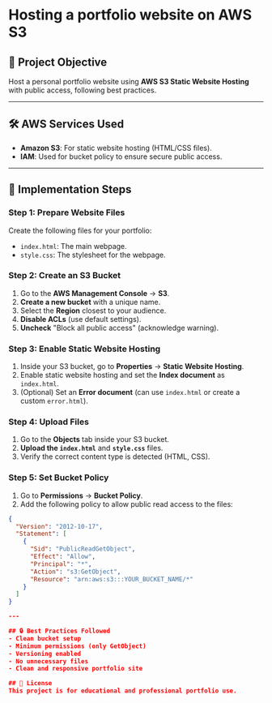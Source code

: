 # Hosting a portfolio website on AWS S3

## 📌 Project Objective
Host a personal portfolio website using **AWS S3 Static Website Hosting** with public access, following best practices.

---

## 🛠️ AWS Services Used
- **Amazon S3**: For static website hosting (HTML/CSS files).
- **IAM**: Used for bucket policy to ensure secure public access.

---

## 🚀 Implementation Steps

### Step 1: Prepare Website Files

Create the following files for your portfolio:

- `index.html`: The main webpage.
- `style.css`: The stylesheet for the webpage.

### Step 2: Create an S3 Bucket

1. Go to the **AWS Management Console** → **S3**.
2. **Create a new bucket** with a unique name.
3. Select the **Region** closest to your audience.
4. **Disable ACLs** (use default settings).
5. **Uncheck** "Block all public access" (acknowledge warning).

### Step 3: Enable Static Website Hosting

1. Inside your S3 bucket, go to **Properties** → **Static Website Hosting**.
2. Enable static website hosting and set the **Index document** as `index.html`.
3. (Optional) Set an **Error document** (can use `index.html` or create a custom `error.html`).

### Step 4: Upload Files

1. Go to the **Objects** tab inside your S3 bucket.
2. **Upload the `index.html`** and **`style.css`** files.
3. Verify the correct content type is detected (HTML, CSS).

### Step 5: Set Bucket Policy

1. Go to **Permissions** → **Bucket Policy**.
2. Add the following policy to allow public read access to the files:

```json
{
  "Version": "2012-10-17",
  "Statement": [
    {
      "Sid": "PublicReadGetObject",
      "Effect": "Allow",
      "Principal": "*",
      "Action": "s3:GetObject",
      "Resource": "arn:aws:s3:::YOUR_BUCKET_NAME/*"
    }
  ]
}

---

## 🔒 Best Practices Followed
- Clean bucket setup
- Minimum permissions (only GetObject)
- Versioning enabled
- No unnecessary files
- Clean and responsive portfolio site

## 📄 License
This project is for educational and professional portfolio use.